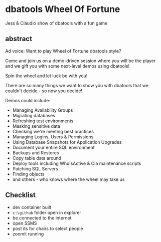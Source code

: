 # dbatools Wheel Of Fortune
Jess & Cláudio show of dbatools with a fun game 

## abstract

Ad voice: Want to play Wheel of Fortune dbatools style?

Come and join us on a demo-driven session where you will be the player and we gift you with some next-level demos using dbatools!

Spin the wheel and let luck be with you!

There are so many things we want to show you with dbatools that we couldn't decide - so now you decide!

Demos could include:
- Managing Availability Groups
- Migrating databases
- Refreshing test environments
- Masking sensitive data
- Checking we're meeting best practices
- Managing Logins, Users & Permissions
- Using Database Snapshots for Application Upgrades
- Document your entire SQL environment
- Backups and Restores
- Copy table data around
- Deploy tools including WhoIsActive & Ola maintenance scripts
- Patching SQL Servers
- Finding objects
- and others - who knows where the wheel may take us

## Checklist
- dev container built
- `c:\github` folder open in explorer
- be connected to the internet
- open SSMS
- post its for chairs to select people
- zoomit running